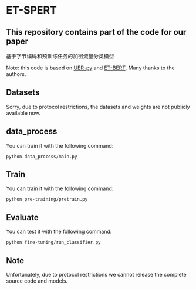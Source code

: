 # ET-SPERT
## This repository contains  part of the code for our paper
基于字节编码和预训练任务的加密流量分类模型

Note: this code is based on [UER-py](https://github.com/dbiir/UER-py) and [ET-BERT](https://github.com/linwhitehat/ET-BERT). Many thanks to the authors.

## Datasets
Sorry, due to protocol restrictions, the datasets and weights are not publicly available now.

## data_process
You can train it with the following command:
```
python data_process/main.py
```

## Train
You can train it with the following command:
```
python pre-training/pretrain.py
```

## Evaluate
You can test it with the following command:
```
python fine-tuning/run_classifier.py
```

## Note
Unfortunately, due to protocol restrictions we cannot release the complete source code and models.
